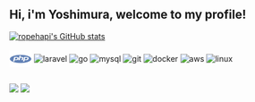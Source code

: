 ## Hi, i'm Yoshimura, welcome to my profile!

<div>
 <a href="http://www.github.com/ropehapi">
  <img src="https://github-readme-stats.vercel.app/api?username=ropehapi&show_icons=true&hide=stars,issues,contribs&count_private=true&title_color=ef4444&text_color=ffffff&icon_color=ef4444&bg_color=1c1917&hide_border=true&show_icons=true" alt="ropehapi's GitHub stats" />
 </a>
</div>

<div style="display: inline_block"><br>
  <img align="center" alt="php" height="30" width="40" src="https://raw.githubusercontent.com/devicons/devicon/master/icons/php/php-plain.svg">
  <img align="center" alt="laravel" height="30" width="40" src="https://cdn.jsdelivr.net/gh/devicons/devicon/icons/laravel/laravel-plain.svg"/>
  <img align="center" alt="go" height="30" width="40" src="https://cdn.jsdelivr.net/gh/devicons/devicon/icons/go/go-original-wordmark.svg" />
  <img align="center" alt="mysql" height="30" width="40" src="https://cdn.jsdelivr.net/gh/devicons/devicon/icons/mysql/mysql-original-wordmark.svg"/>
  <img align="center" alt="git" height="30" width="40" src="https://cdn.jsdelivr.net/gh/devicons/devicon/icons/git/git-original.svg"/>
 <img align="center" alt="docker" height="30" width="40" src="https://cdn.jsdelivr.net/gh/devicons/devicon/icons/docker/docker-original-wordmark.svg"/>
 <img align="center" alt="aws" height="30" width="40" src="https://cdn.jsdelivr.net/gh/devicons/devicon/icons/amazonwebservices/amazonwebservices-original.svg"/>
 <img align="center" alt="linux" height="30" width="40" src="https://cdn.jsdelivr.net/gh/devicons/devicon/icons/linux/linux-original.svg"/>

</div>

  ##
                      

<div>
  <a href="https://www.linkedin.com/in/pedro-yoshimura/" target="_blank"><img src="https://img.shields.io/badge/-LinkedIn-%230077B5?style=for-the-badge&logo=linkedin&logoColor=white" target="_blank"></a> 
  <a href = "mailto:ropehapi@gmail.com"><img src="https://img.shields.io/badge/-Gmail-%23333?style=for-the-badge&logo=gmail&logoColor=white" target="_blank"></a> 
</div>
